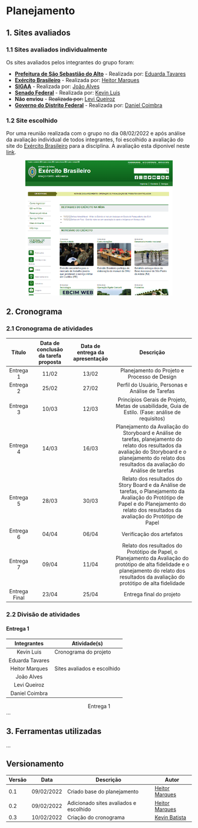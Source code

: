 # Planejamento

## 1. Sites avaliados
### 1.1 Sites avaliados individualmente
Os sites avaliados pelos integrantes do grupo foram:<br>

- [**Prefeitura de São Sebastião do Alto**](http://ssalto.rj.gov.br/) - Realizada por: [Eduarda Tavares](https://github.com/erteduarda)<br>
- [**Exército Brasileiro**](https://www.eb.mil.br/) - Realizada por: [Heitor Marques](https://github.com/heitormsb)<br>
- [**SIGAA**](http://sig.unb.br/) -  Realizada por: [João Alves](https://github.com/Joaoaalves)<br>
- [**Senado Federal**](https://www12.senado.leg.br/hpsenado) -  Realizada por: [Kevin Luis](https://github.com/k3vin-batista)<br>
- **Não enviou** -  <s>Realizada por:</s> [Levi Queiroz](https://github.com/LeviQ27)<br>
- [**Governo do Distrito Federal**](http://www.df.gov.br/) -  Realizada por: [Daniel Coimbra](https://github.com/DanielCoimbra)<br>


### 1.2 Site escolhido
Por uma reunião realizada com o grupo no dia 08/02/2022 e após análise da avaliação individual de todos integrantes, foi escolhido a avaliação do site do [Exército Brasileiro](https://www.eb.mil.br/) para a disciplina. A avaliação esta diponivel neste [link](https://docs.google.com/document/d/1emHM_Uok_XaT4gulwMliECSgZbMmppMcVZiRdROFzJY/edit?usp=sharing).  
<center><img src="../img/eb_site.png" width="400px"></center>

## 2. Cronograma
### 2.1 Cronograma de atividades
|Título|Data de conclusão da tarefa proposta|Data de entrega da apresentação|Descrição|
|:----------:|:-----------------------------:|:-----------------:|:--------------:|
|Entrega 1|11/02|13/02|Planejamento do Projeto e Processo de Design|
|Entrega 2|25/02|27/02|Perfil do Usuário, Personas e Análise de Tarefas|
|Entrega 3|10/03|12/03|Princípios Gerais de Projeto, Metas de usabilidade, Guia de Estilo. (Fase: análise de requisitos)|
|Entrega 4|14/03|16/03|Planejamento da Avaliação do Storyboard e Análise de tarefas, planejamento do relato dos resultados da avaliação do Storyboard e o planejamento do relato dos resultados da avaliação do Análise de tarefas|
|Entrega 5|28/03|30/03|Relato dos resultados do Story Board e da Análise de tarefas, o Planejamento da Avaliação do Protótipo de Papel e do Planejamento do relato dos resultados da avaliação do Protótipo de Papel|
|Entrega 6|04/04|06/04|Verificação dos artefatos|
|Entrega 7|09/04|11/04|Relato dos resultados do Protótipo de Papel, o Planejamento da Avaliação do protótipo de alta fidelidade e o planejamento do relato dos resultados da avaliação do protótipo de alta fidelidade|
|Entrega Final|23/04|25/04|Entrega final do projeto|  

### 2.2 Divisão de atividades 
#### Entrega 1
|    Integrantes    |      Atividade(s)      |
| :--------: | ------------- |
| Kevin Luis | Cronograma do projeto |
| Eduarda Tavares |  |
| Heitor Marques | Sites avaliados e escolhido |
| João Alves |  |
| Levi Queiroz |  |
| Daniel Coimbra |  |

<center>Entrega 1</center>
...

## 3. Ferramentas utilizadas
...

## Versionamento

|Versão|Data|Descrição|Autor|
|------|----|---------|-----|
|0.1|09/02/2022|Criado base do planejamento|[Heitor Marques](github.com/heitormsb)|
|0.2|09/02/2022|Adicionado sites avaliados e escolhido|[Heitor Marques](github.com/heitormsb)|
|0.3|10/02/2022| Criação do cronograma | [Kevin Batista](https://github.com/k3vin-batista) |